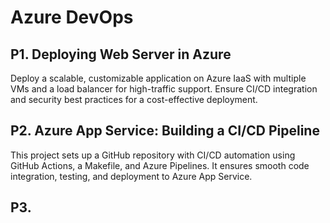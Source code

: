 # Azure DevOps

## P1. Deploying Web Server in Azure
Deploy a scalable, customizable application on Azure IaaS with multiple VMs and a load balancer for high-traffic support. Ensure CI/CD integration and security best practices for a cost-effective deployment.

## P2. Azure App Service: Building a CI/CD Pipeline
This project sets up a GitHub repository with CI/CD automation using GitHub Actions, a Makefile, and Azure Pipelines. It ensures smooth code integration, testing, and deployment to Azure App Service.

## P3. 
